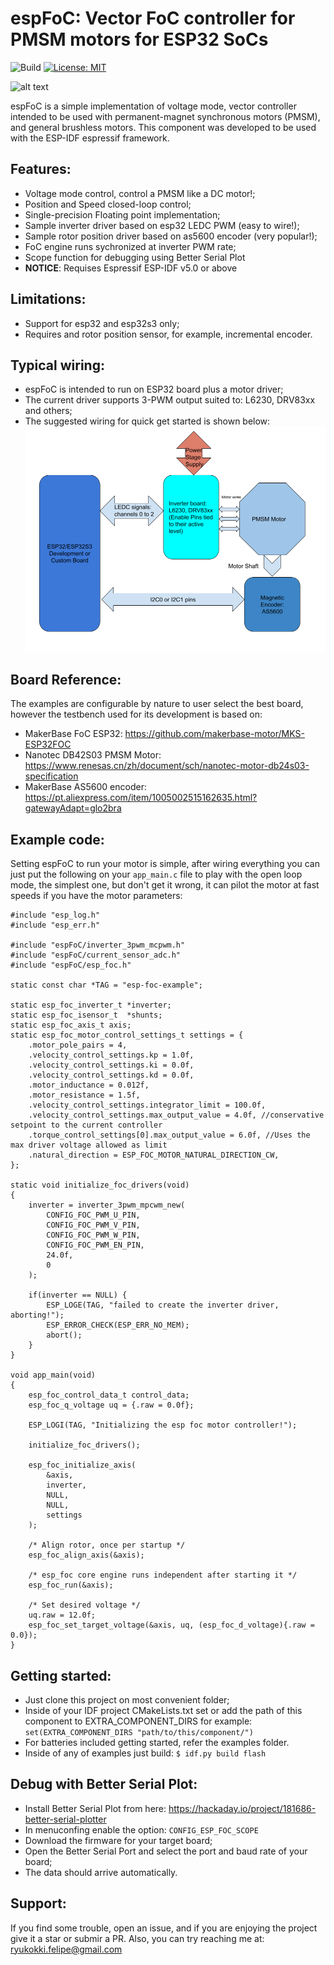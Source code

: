 # espFoC: Vector FoC controller for PMSM motors for ESP32 SoCs

![Build](https://github.com/uLipe/espFoC/workflows/Build/badge.svg)
[![License: MIT](https://img.shields.io/badge/License-MIT-yellow.svg)](https://opensource.org/licenses/MIT)

![alt text](doc/images/pos_ctl.gif)

espFoC is a simple implementation of voltage mode, vector controller intended to be used with permanent-magnet synchronous motors (PMSM), and general brushless motors. This component was developed to be used with the ESP-IDF
espressif framework.

## Features:
* Voltage mode control, control a PMSM like a DC motor!;
* Position and Speed closed-loop control;
* Single-precision Floating point implementation;
* Sample inverter driver based on esp32 LEDC PWM (easy to wire!);
* Sample rotor position driver based on as5600 encoder (very popular!);
* FoC engine runs sychronized at inverter PWM rate;
* Scope function for debugging using Better Serial Plot
* **NOTICE**: Requises Espressif ESP-IDF v5.0 or above

## Limitations:
* Support for esp32 and esp32s3 only;
* Requires and rotor position sensor, for example, incremental encoder.

## Typical wiring:
* espFoC is intended to run on ESP32 board plus a motor driver;
* The current driver supports 3-PWM output suited to: L6230, DRV83xx and others;
* The suggested wiring for quick get started is shown below:
![Wiring](/doc/images/wiring.png)

## Board Reference:
The examples are configurable by nature to user select the best board,
however the testbench used for its development is based on:

* MakerBase FoC ESP32: https://github.com/makerbase-motor/MKS-ESP32FOC
* Nanotec DB42S03 PMSM Motor: https://www.renesas.cn/zh/document/sch/nanotec-motor-db24s03-specification
* MakerBase AS5600 encoder: https://pt.aliexpress.com/item/1005002515162635.html?gatewayAdapt=glo2bra

## Example code:
Setting espFoC to run your motor is simple, after wiring everything you can just put the following
on your `app_main.c` file to play with the open loop mode, the simplest one, but don't get it
wrong, it can pilot the motor at fast speeds if you have the motor parameters:

```
#include "esp_log.h"
#include "esp_err.h"

#include "espFoC/inverter_3pwm_mcpwm.h"
#include "espFoC/current_sensor_adc.h"
#include "espFoC/esp_foc.h"

static const char *TAG = "esp-foc-example";

static esp_foc_inverter_t *inverter;
static esp_foc_isensor_t  *shunts;
static esp_foc_axis_t axis;
static esp_foc_motor_control_settings_t settings = {
    .motor_pole_pairs = 4,
    .velocity_control_settings.kp = 1.0f,
    .velocity_control_settings.ki = 0.0f,
    .velocity_control_settings.kd = 0.0f,
    .motor_inductance = 0.012f,
    .motor_resistance = 1.5f,
    .velocity_control_settings.integrator_limit = 100.0f,
    .velocity_control_settings.max_output_value = 4.0f, //conservative setpoint to the current controller
    .torque_control_settings[0].max_output_value = 6.0f, //Uses the max driver voltage allowed as limit
    .natural_direction = ESP_FOC_MOTOR_NATURAL_DIRECTION_CW,
};

static void initialize_foc_drivers(void)
{
    inverter = inverter_3pwm_mpcwm_new(
        CONFIG_FOC_PWM_U_PIN,
        CONFIG_FOC_PWM_V_PIN,
        CONFIG_FOC_PWM_W_PIN,
        CONFIG_FOC_PWM_EN_PIN,
        24.0f,
        0
    );

    if(inverter == NULL) {
        ESP_LOGE(TAG, "failed to create the inverter driver, aborting!");
        ESP_ERROR_CHECK(ESP_ERR_NO_MEM);
        abort();
    }
}

void app_main(void)
{
    esp_foc_control_data_t control_data;
    esp_foc_q_voltage uq = {.raw = 0.0f};

    ESP_LOGI(TAG, "Initializing the esp foc motor controller!");

    initialize_foc_drivers();

    esp_foc_initialize_axis(
        &axis,
        inverter,
        NULL,
        NULL,
        settings
    );

    /* Align rotor, once per startup */
    esp_foc_align_axis(&axis);

    /* esp_foc core engine runs independent after starting it */
    esp_foc_run(&axis);

    /* Set desired voltage */
    uq.raw = 12.0f;
    esp_foc_set_target_voltage(&axis, uq, (esp_foc_d_voltage){.raw = 0.0});
}
```

## Getting started:
* Just clone this project on most convenient folder;
* Inside of your IDF project CMakeLists.txt set or add the path of this component to EXTRA_COMPONENT_DIRS for example: `set(EXTRA_COMPONENT_DIRS "path/to/this/component/")`
* For batteries included getting started, refer the examples folder.
* Inside of any of examples just build: `$ idf.py build flash`

## Debug with Better Serial Plot:
* Install Better Serial Plot from here: https://hackaday.io/project/181686-better-serial-plotter
* In menuconfing enable the option: `CONFIG_ESP_FOC_SCOPE`
* Download the firmware for your target board;
* Open the Better Serial Port and select the port and baud rate of your board;
* The data should arrive automatically.

## Support:
If you find some trouble, open an issue, and if you are enjoying the project
give it a star or submir a PR. Also, you can try reaching me at:
ryukokki.felipe@gmail.com
